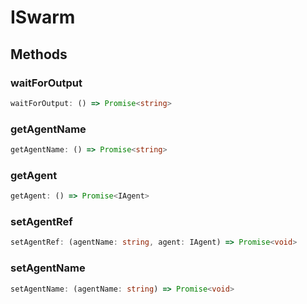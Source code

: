 # ISwarm

## Methods

### waitForOutput

```ts
waitForOutput: () => Promise<string>
```

### getAgentName

```ts
getAgentName: () => Promise<string>
```

### getAgent

```ts
getAgent: () => Promise<IAgent>
```

### setAgentRef

```ts
setAgentRef: (agentName: string, agent: IAgent) => Promise<void>
```

### setAgentName

```ts
setAgentName: (agentName: string) => Promise<void>
```

